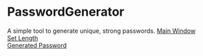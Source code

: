 # PasswordGenerator
A simple tool to generate unique, strong passwords.
[Main Window](/screenshots/main.png?raw=true "Main Window")
<br />
[Set Length](/screenshots/set-length.png?raw=true "Set Password Length")
<br />
[Generated Password](/screenshots/generated-password.png?raw=true "Generated Password")

